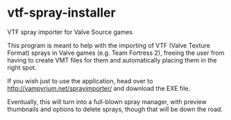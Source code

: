 vtf-spray-installer
===================

VTF spray importer for Valve Source games

This program is meant to help with the importing of VTF (Valve Texture Format) sprays in Valve games (e.g. Team Fortress
2), freeing the user from having to create VMT files for them and automatically placing them in the right spot.

If you wish just to use the application, head over to http://vampyrium.net/sprayimporter/ and download the EXE file.

Eventually, this will turn into a full-blown spray manager, with preview thumbnails and options to delete sprays, though
that will be down the road.
